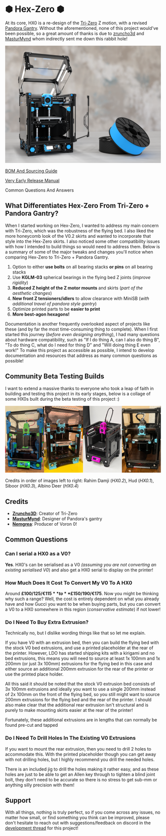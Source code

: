 # &#x2B22; Hex-Zero &#x2B22; 

At its core, HX0 is a re-design of the [Tri-Zero](https://github.com/zruncho3d/tri-zero) Z motion, with a revised [Pandora Gantry](https://github.com/MasturMynd/Pandora). Without the aforementioned, none of this project would've been possible, so a great amount of thanks is due to [zruncho3d](https://github.com/zruncho3d) and [MasturMynd](https://github.com/MasturMynd) whom indirectly sent me down this rabbit hole!

![Hex-Zero_Render](/Images/Renders/Hex-Zero_Cover_Render.png)

[BOM And Sourcing Guide](https://docs.google.com/spreadsheets/d/1F7fQtRNNPEZ1YoKCzFcIuKrkByZ1SoN8qf_lLwIh3ww/edit?usp=sharing)

[Very Early Release Manual](https://docs.google.com/presentation/d/1XJv6mhR6lkI2eAlZ3oS6MfDWln81kRRjcN10jNzyiEM/edit?usp=sharing)

Common Questions And Answers


## What Differentiates Hex-Zero From Tri-Zero + Pandora Gantry?

When I started working on Hex-Zero, I wanted to address my main concern with Tri-Zero, which was the robustness of the flying bed. I also liked the more honeycomb look of the V0.2 skirts and wanted to incorporate that style into the Hex-Zero skirts. I also noticed some other compatibility issues with how I intended to build things so would need to address them. Below is a summary of some of the major tweaks and changes you'll notice when comparing Hex-Zero to Tri-Zero + Pandora Gantry.

1. Option to either **use bolts** on all bearing stacks **or pins** on all bearing stacks
2. Use **KGLM-03** spherical bearings in the flying bed Z joints (_improve rigidity_)
3. **Reduced Z height of the Z motor mounts** and skirts (_part of the aesthetic changes_)
4. **New front Z tensioners/idlers** to allow clearance with MiniSB (*with additional travel of pandora style gantry*)
5. Optimize printed parts to be **easier to print**
6. **More best-agon hexagons!**

Documentation is another frequently overlooked aspect of projects like these (and by far the most time-consuming thing to complete). When I first started this journey (_before even designing anything_), I had many questions about hardware compatibility, such as "If I do thing A, can I also do thing B", "To do thing C, what do I need for thing D" and "Will doing thing E even work!" To make this project as accessible as possible, I intend to develop documentation and resources that address as many common questions as possible!


## Community Beta Testing Builds

I want to extend a massive thanks to everyone who took a leap of faith in building and testing this project in its early stages, below is a collage of some HX0s built during the beta testing of this project :)

![Beta Testing Collage](/Images/Beta_Testing_Collage.jpg)

Credits in order of images left to right: Rahim Damji (*HX0.2*),  Hud (*HX0.1*), Siboor (*HX0.3*), Albino Deer (*HX0.4*)



## Credits

- **[Zruncho3D](https://github.com/zruncho3d)**: Creator of Tri-Zero
- **[MasturMynd](https://github.com/MasturMynd)**: Designer of Pandora's gantry
- **[Nemgrea](https://github.com/nemgrea)**: Producer of Voron 0!

## Common Questions

### Can I serial a HX0 as a V0?
**Yes**. HX0's can be serialised as a V0 _(assuming you are not converting an existing serialised V0_) and also get a HX0 serial to display on the printer!

### How Much Does It Cost To Convert My V0 To A HX0
Around **£100/$125/€115** to **£150/$190/€175**. Now you might be thinking why such a range? Well, the cost is entirely dependent on what you already have and how Gucci you want to be when buying parts, but you can convert a V0 to a HX0 somewhere in this region (_conservative estimate_) if not lower!

### Do I Need To Buy Extra Extrusion?
Technically no, but I dislike wording things like that so let me explain. 

If you have V0 with an extrusion bed, then you can build the flying bed with the stock V0 bed extrusions, and use a printed placeholder at the rear of the printer. However, LDO has started shipping kits with a kirigami and no bed extrusions, this means you will need to source at least 1x 100mm and 1x 200mm (or just 3x 100mm) extrusions for the flying bed in this case and either source an additional 200mm extrusion for the rear of the printer or use the printed place holder.

All this said it should be noted that the stock V0 extrusion bed consists of 3x 100mm extrusions and ideally you want to use a single 200mm instead of 2x 100mm on the front of the flying bed, so you still might want to source 200mm extrusions for the flying bed and the rear of the printer. I should also make clear that the additional rear extrusion isn't structural and is purely to make mounting skirts easier at the rear of the printer!

Fortunately, these additional extrusions are in lengths that can normally be found pre-cut and tapped

### Do I Need To Drill Holes In The Existing V0 Extrusions
If you want to mount the rear extrusion, then you need to drill 2 holes to accommodate this. With the printed placeholder though you can get away with not drilling holes, but I highly recommend you drill the needed holes.

There is an included jig to drill the holes making it rather easy, and as these holes are just to be able to get an Allen key through to tighten a blind joint bolt, they don't need to be accurate so there is no stress to get sub-mm or anything silly precision with them!

 
## Support

With all things, nothing is truly perfect, so if you come across any issues, no matter how small, or find something you think can be improved, please don't hesitate to reach out with suggestions/feedback on discord in the [development thread](https://discord.com/channels/825469421346226226/1095450118553084085) for this project!
